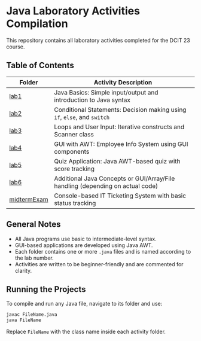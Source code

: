 # Java Laboratory Activities Compilation

This repository contains all laboratory activities completed for the DCIT 23 course.
## Table of Contents

| Folder                      | Activity Description                                                           |
| --------------------------- | ------------------------------------------------------------------------------ |
| [lab1](lab1/)               | Java Basics: Simple input/output and introduction to Java syntax               |
| [lab2](lab2/)               | Conditional Statements: Decision making using `if`, `else`, and `switch`       |
| [lab3](lab3/)               | Loops and User Input: Iterative constructs and Scanner class                   |
| [lab4](lab4/)               | GUI with AWT: Employee Info System using GUI components                        |
| [lab5](lab5/)               | Quiz Application: Java AWT-based quiz with score tracking                      |
| [lab6](lab6/)               | Additional Java Concepts or GUI/Array/File handling (depending on actual code) |
| [midtermExam](midtermExam/) | Console-based IT Ticketing System with basic status tracking                   |

## General Notes

* All Java programs use basic to intermediate-level syntax.
* GUI-based applications are developed using Java AWT.
* Each folder contains one or more `.java` files and is named according to the lab number.
* Activities are written to be beginner-friendly and are commented for clarity.

## Running the Projects

To compile and run any Java file, navigate to its folder and use:

```bash
javac FileName.java
java FileName
```

Replace `FileName` with the class name inside each activity folder.

